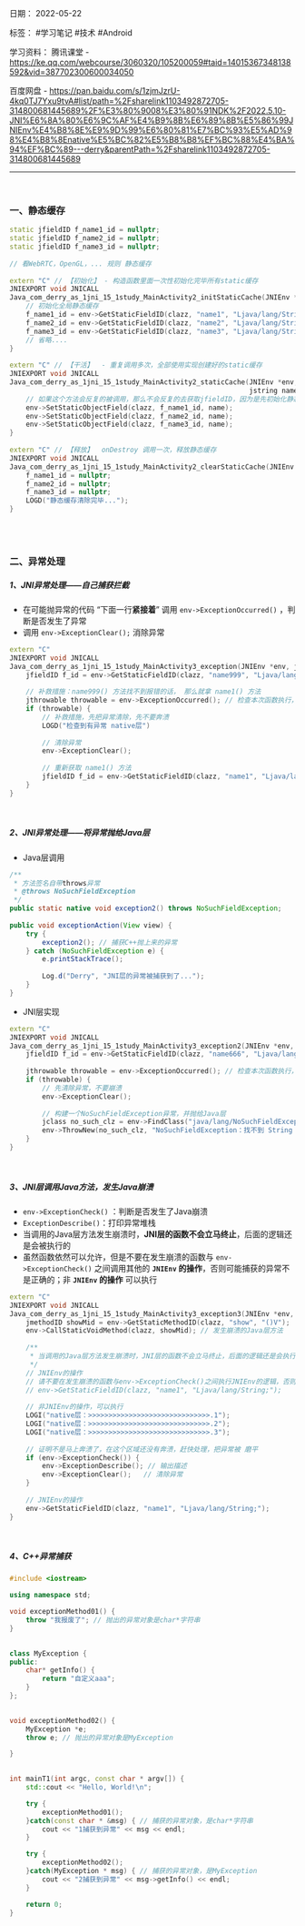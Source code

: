 日期： 2022-05-22

标签： #学习笔记 #技术 #Android 

学习资料： 
腾讯课堂 - https://ke.qq.com/webcourse/3060320/105200059#taid=14015367348138592&vid=387702300600034050

百度网盘 - https://pan.baidu.com/s/1zjmJzrU-4kq0TJ7Yxu9tvA#list/path=%2Fsharelink1103492872705-314800681445689%2F%E3%80%9008%E3%80%91NDK%2F2022.5.10-JNI%E6%8A%80%E6%9C%AF%E4%B9%8B%E6%89%8B%E5%86%99JNIEnv%E4%B8%8E%E9%9D%99%E6%80%81%E7%BC%93%E5%AD%98%E4%B8%8Enative%E5%BC%82%E5%B8%B8%EF%BC%88%E4%BA%94%EF%BC%89---derry&parentPath=%2Fsharelink1103492872705-314800681445689

---
<br>

### 一、静态缓存

```cpp
static jfieldID f_name1_id = nullptr;  
static jfieldID f_name2_id = nullptr;  
static jfieldID f_name3_id = nullptr;  
  
// 看WebRTC，OpenGL，... 规则 静态缓存  
  
extern "C" // 【初始化】 - 构造函数里面一次性初始化完毕所有static缓存  
JNIEXPORT void JNICALL  
Java_com_derry_as_1jni_15_1study_MainActivity2_initStaticCache(JNIEnv *env, jclass clazz) {  
    // 初始化全局静态缓存  
    f_name1_id = env->GetStaticFieldID(clazz, "name1", "Ljava/lang/String;");  
    f_name2_id = env->GetStaticFieldID(clazz, "name2", "Ljava/lang/String;");  
    f_name3_id = env->GetStaticFieldID(clazz, "name3", "Ljava/lang/String;");  
    // 省略....  
}  
  
extern "C" // 【干活】  - 重复调用多次，全部使用实现创建好的static缓存  
JNIEXPORT void JNICALL  
Java_com_derry_as_1jni_15_1study_MainActivity2_staticCache(JNIEnv *env, jclass clazz,  
                                                           jstring name) {  
    // 如果这个方法会反复的被调用，那么不会反复的去获取jfieldID，因为是先初始化静态缓存，然后再执行此函数的  
    env->SetStaticObjectField(clazz, f_name1_id, name);  
    env->SetStaticObjectField(clazz, f_name2_id, name);  
    env->SetStaticObjectField(clazz, f_name3_id, name);  
}  
  
extern "C" // 【释放】  onDestroy 调用一次，释放静态缓存
JNIEXPORT void JNICALL  
Java_com_derry_as_1jni_15_1study_MainActivity2_clearStaticCache(JNIEnv *env, jclass clazz) {  
    f_name1_id = nullptr;  
    f_name2_id = nullptr;  
    f_name3_id = nullptr;  
    LOGD("静态缓存清除完毕...");  
}
```

<br><br>

### 二、异常处理
##### 1、JNI异常处理——自己捕获拦截
- 在可能抛异常的代码 “下面一行**紧接着**” 调用 `env->ExceptionOccurred()` ，判断是否发生了异常
- 调用 `env->ExceptionClear();` 消除异常

```cpp
extern "C"  
JNIEXPORT void JNICALL  
Java_com_derry_as_1jni_15_1study_MainActivity3_exception(JNIEnv *env, jclass clazz) {  
    jfieldID f_id = env->GetStaticFieldID(clazz, "name999", "Ljava/lang/String;");  
    
    // 补救措施：name999() 方法找不到报错的话， 那么就拿 name1() 方法  
    jthrowable throwable = env->ExceptionOccurred(); // 检查本次函数执行，有没有异常    
	if (throwable) {  
        // 补救措施，先把异常清除，先不要奔溃  
        LOGD("检查到有异常 native层")  
  
        // 清除异常  
        env->ExceptionClear();  
  
        // 重新获取 name1() 方法  
        jfieldID f_id = env->GetStaticFieldID(clazz, "name1", "Ljava/lang/String;");  
    }  
}
```

<br>

##### 2、JNI异常处理——将异常抛给Java层

- Java层调用
```java
/**  
 * 方法签名自带throws异常  
 * @throws NoSuchFieldException  
 */  
public static native void exception2() throws NoSuchFieldException;  
  
public void exceptionAction(View view) {
    try {  
        exception2(); // 捕获C++抛上来的异常  
    } catch (NoSuchFieldException e) {  
        e.printStackTrace();
        
        Log.d("Derry", "JNI层的异常被捕获到了...");  
    }
}
```

- JNI层实现
```cpp
extern "C"  
JNIEXPORT void JNICALL  
Java_com_derry_as_1jni_15_1study_MainActivity3_exception2(JNIEnv *env, jclass clazz) {  
    jfieldID f_id = env->GetStaticFieldID(clazz, "name666", "Ljava/lang/String;");  
  
    jthrowable throwable = env->ExceptionOccurred(); // 检查本次函数执行，有没有异常  
    if (throwable) {  
        // 先清除异常，不要崩溃  
        env->ExceptionClear();  
  
        // 构建一个NoSuchFieldException异常，并抛给Java层  
        jclass no_such_clz = env->FindClass("java/lang/NoSuchFieldException");  
        env->ThrowNew(no_such_clz, "NoSuchFieldException：找不到 String name666() 方法!");  
    }  
}
```

<br>

##### 3、JNI层调用Java方法，发生Java崩溃
- `env->ExceptionCheck()` ：判断是否发生了Java崩溃
- `ExceptionDescribe()`：打印异常堆栈
- 当调用的Java层方法发生崩溃时，**JNI层的函数不会立马终止**，后面的逻辑还是会被执行的
- 虽然函数依然可以允许，但是不要在发生崩溃的函数与 `env->ExceptionCheck()` 之间调用其他的 **`JNIEnv` 的操作**，否则可能捕获的异常不是正确的；非 **`JNIEnv` 的操作** 可以执行

```cpp
extern "C"  
JNIEXPORT void JNICALL  
Java_com_derry_as_1jni_15_1study_MainActivity3_exception3(JNIEnv *env, jclass clazz) {  
    jmethodID showMid = env->GetStaticMethodID(clazz, "show", "()V");  
    env->CallStaticVoidMethod(clazz, showMid); // 发生崩溃的Java层方法  
  
    /**  
     * 当调用的Java层方法发生崩溃时，JNI层的函数不会立马终止，后面的逻辑还是会执行  
     */  
    // JNIEnv的操作  
    // 请不要在发生崩溃的函数与env->ExceptionCheck()之间执行JNIEnv的逻辑，否则可能捕获的异常不是目标异常  
    // env->GetStaticFieldID(clazz, "name1", "Ljava/lang/String;");  
  
    // 非JNIEnv的操作，可以执行  
    LOGI("native层：>>>>>>>>>>>>>>>>>>>>>>>>>>>>>>.1");  
    LOGI("native层：>>>>>>>>>>>>>>>>>>>>>>>>>>>>>>.2");  
    LOGI("native层：>>>>>>>>>>>>>>>>>>>>>>>>>>>>>>.3");  
  
    // 证明不是马上奔溃了，在这个区域还没有奔溃，赶快处理，把异常被 磨平  
    if (env->ExceptionCheck()) {  
        env->ExceptionDescribe(); // 输出描述  
        env->ExceptionClear();   // 清除异常  
    }  
  
    // JNIEnv的操作  
    env->GetStaticFieldID(clazz, "name1", "Ljava/lang/String;");  
}
```

<br>

##### 4、C++异常捕获

```cpp
#include <iostream>

using namespace std;

void exceptionMethod01() {
    throw "我报废了"; // 抛出的异常对象是char*字符串
}
  

class MyException {
public:
    char* getInfo() {
        return "自定义aaa";
    }
};
  

void exceptionMethod02() {
    MyException *e;
    throw e; // 抛出的异常对象是MyException

}
  

int mainT1(int argc, const char * argv[]) {
    std::cout << "Hello, World!\n";

    try {
        exceptionMethod01();
    }catch(const char * &msg) { // 捕获的异常对象，是char*字符串
        cout << "1捕获到异常" << msg << endl;
    }

    try {
        exceptionMethod02();
    }catch(MyException * msg) { // 捕获的异常对象，是MyException
        cout << "2捕获到异常" << msg->getInfo() << endl;
    }

    return 0;
}
```
